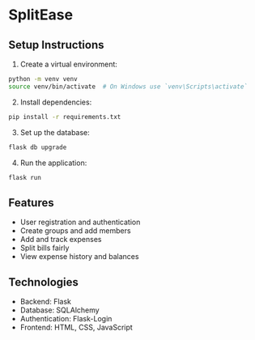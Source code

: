 # SplitEase

## Setup Instructions

1. Create a virtual environment:
```bash
python -m venv venv
source venv/bin/activate  # On Windows use `venv\Scripts\activate`
```

2. Install dependencies:
```bash
pip install -r requirements.txt
```

3. Set up the database:
```bash
flask db upgrade
```

4. Run the application:
```bash
flask run
```

## Features
- User registration and authentication
- Create groups and add members
- Add and track expenses
- Split bills fairly
- View expense history and balances

## Technologies
- Backend: Flask
- Database: SQLAlchemy
- Authentication: Flask-Login
- Frontend: HTML, CSS, JavaScript
